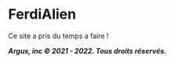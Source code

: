 # FerdiAlien

Ce site a pris du temps a faire ! 

__*Argus, inc © 2021 - 2022. Tous droits réservés.*__
